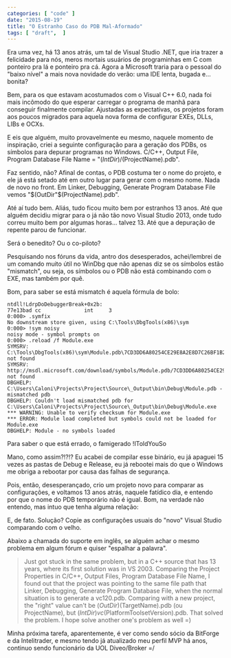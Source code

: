 ```yaml
---
categories: [ "code" ]
date: "2015-08-19"
title: "O Estranho Caso do PDB Mal-Aformado"
tags: [ "draft",  ]
---
```

Era uma vez, há 13 anos atrás, um tal de Visual Studio .NET, que iria trazer a felicidade para nós, meros mortais usuários de programinhas em C com ponteiro pra lá e ponteiro pra cá. Agora a Microsoft traria para o pessoal do "baixo nível" a mais nova novidade do verão: uma IDE lenta, bugada e... bonita?

Bem, para os que estavam acostumados com o Visual C++ 6.0, nada foi mais incômodo do que esperar carregar o programa de manhã para conseguir finalmente compilar. Ajustadas as expectativas, os projetos foram aos poucos migrados para aquela nova forma de configurar EXEs, DLLs, LIBs e OCXs.

E eis que alguém, muito provavelmente eu mesmo, naquele momento de inspiração, criei a seguinte configuração para a geração dos PDBs, os símbolos para depurar programas no Windows. C/C++, Output File, Program Database File Name = "$(IntDir)/$(ProjectName).pdb".

Faz sentido, não? Afinal de contas, o PDB costuma ter o nome do projeto, e ele já está setado até em outro lugar para gerar com o mesmo nome. Nada de novo no front. Em Linker, Debugging, Generate Program Database File vemos "$(OutDir"\$(ProjectName).pdb".

Até aí tudo bem. Aliás, tudo ficou muito bem por estranhos 13 anos. Até que alguém decidiu migrar para o já não tão novo Visual Studio 2013, onde tudo correu muito bem por algumas horas... talvez 13. Até que a depuração de repente parou de funcionar.

Será o benedito? Ou o co-piloto?

Pesquisando nos fóruns da vida, antro dos desesperados, achei/lembrei de um comando muito útil no WinDbg que não apenas diz se os símbolos estão "mismatch", ou seja, os símbolos ou o PDB não está combinando com o EXE, mas também por quê.

Bom, para saber se está mismatch é aquela fórmula de bolo:

    ntdll!LdrpDoDebuggerBreak+0x2b:
    77e13bad cc              int     3
    0:000> .symfix
    No downstream store given, using C:\Tools\DbgTools(x86)\sym
    0:000> !sym noisy
    noisy mode - symbol prompts on
    0:000> .reload /f Module.exe
    SYMSRV:  C:\Tools\DbgTools(x86)\sym\Module.pdb\7CD3DD6A80254CE29E8A2E8D7C26BF1B2\Module.pdb not found
    SYMSRV:  http://msdl.microsoft.com/download/symbols/Module.pdb/7CD3DD6A80254CE29E8A2E8D7C26BF1B2/Module.pdb not found
    DBGHELP: C:\Users\Caloni\Projects\Project\Source\_Output\bin\Debug\Module.pdb - mismatched pdb
    DBGHELP: Couldn't load mismatched pdb for C:\Users\Caloni\Projects\Project\Source\_Output\bin\Debug\Module.exe
    *** WARNING: Unable to verify checksum for Module.exe
    *** ERROR: Module load completed but symbols could not be loaded for Module.exe
    DBGHELP: Module - no symbols loaded
Para saber o que está errado, o famigerado !IToldYouSo

Mano, como assim?!?!? Eu acabei de compilar esse binário, eu já apaguei 15 vezes as pastas de Debug e Release, eu já rebootei mais do que o Windows me obriga a rebootar por causa das falhas de segurança.

Pois, então, desesperançado, crio um projeto novo para comparar as configurações, e voltamos 13 anos atrás, naquele fatídico dia, e entendo por que o nome do PDB temporário não é igual. Bom, na verdade não entendo, mas intuo que tenha alguma relação:

E, de fato. Solução? Copie as configurações usuais do "novo" Visual Studio comparando com o velho.

Abaixo a chamada do suporte em inglês, se alguém achar o mesmo problema em algum fórum e quiser "espalhar a palavra".

> Just got stuck in the same problem, but in a C++ source that has 13 years, where its first solution was in VS 2003. Comparing the Project Properties in C/C++, Output Files, Program Database File Name, I found out that the project was pointing to the same file path that Linker, Debugging, Generate Program Database File, when the normal situation is to generate a vc120.pdb. Comparing with a new project, the "right" value can't be $(OutDir)$(TargetName).pdb (ou ProjectName), but $(IntDir)vc$(PlatformToolsetVersion).pdb. That solved the problem. I hope solve another one's problem as well =)
    
Minha próxima tarefa, aparentemente, é ver como sendo sócio da BitForge e da Intelitrader, e mesmo tendo já atualizado meu perfil MVP há anos, continuo sendo funcionário da UOL Diveo/Broker =/
